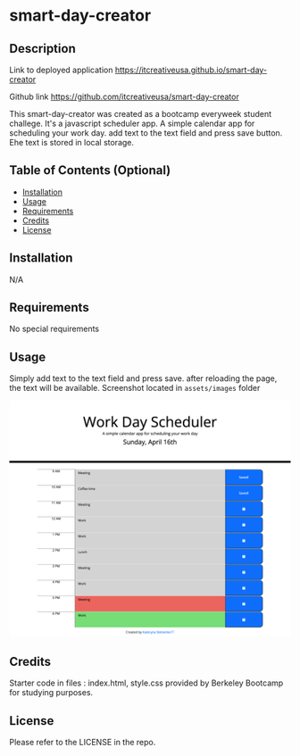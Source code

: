 # smart-day-creator

## Description

Link to deployed application
https://itcreativeusa.github.io/smart-day-creator

Github link
https://github.com/itcreativeusa/smart-day-creator

This smart-day-creator was created as a bootcamp everyweek student challege. It's a javascript scheduler app.
A simple calendar app for scheduling your work day.
add text to the text field and press save button.
Еhe text is stored in local storage.


## Table of Contents (Optional)

- [Installation](#installation)
- [Usage](#usage)
- [Requirements](#requirements)
- [Credits](#credits)
- [License](#license)

## Installation

N/A

## Requirements

No special requirements

## Usage

 Simply add text to the text field and press save. after reloading the page, the text will be available.
Screenshot located in `assets/images` folder

![smart-day-creator](assets/images/screenshot.png)

## Credits
 
 Starter code in files : index.html, style.css provided by Berkeley Bootcamp for studying purposes.

## License

Please refer to the LICENSE in the repo.
